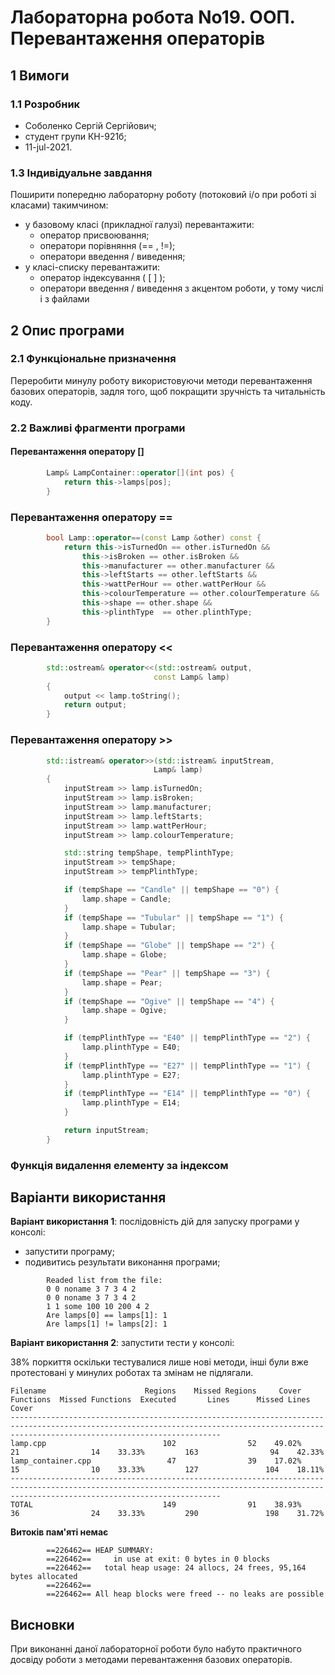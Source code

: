 # Лабораторна робота No19. ООП. Перевантаження операторів

## 1 Вимоги

### 1.1 Розробник

* Соболенко Cергій Сергійович;
* студент групи КН-921б;
* 11-jul-2021.

### 1.3 Індивідуальне завдання

Поширити попередню лабораторну роботу (потоковий i/o при роботі зі класами) такимчином:
- у базовому класі (прикладної галузі) перевантажити:
    - оператор присвоювання;
    - оператори порівняння (== , !=);
    - оператори введення / виведення;
- у класі-списку перевантажити:
    - оператор індексування ( [ ] );
    - оператори введення / виведення з акцентом роботи, у тому числі і з файлами

## 2 Опис програми

### 2.1 Функціональне призначення

Переробити минулу роботу використовуючи методи перевантаження базових операторів, задля того, щоб покращити зручність та читальність коду.

### 2.2 Важливі фрагменти програми

#### Перевантаження оператору []

```c++
        Lamp& LampContainer::operator[](int pos) {
            return this->lamps[pos];
        }
```

### Перевантаження оператору ==

```c++
        bool Lamp::operator==(const Lamp &other) const {
            return this->isTurnedOn == other.isTurnedOn &&
                this->isBroken == other.isBroken &&
                this->manufacturer == other.manufacturer &&
                this->leftStarts == other.leftStarts &&
                this->wattPerHour == other.wattPerHour &&
                this->colourTemperature == other.colourTemperature &&
                this->shape == other.shape &&
                this->plinthType  == other.plinthType;
        }
```

### Перевантаження оператору <<

```c++
        std::ostream& operator<<(std::ostream& output,
                                const Lamp& lamp)
        {
            output << lamp.toString();
            return output;             
        }
```

### Перевантаження оператору >>

```c++
        std::istream& operator>>(std::istream& inputStream,
                                Lamp& lamp)
        {
            inputStream >> lamp.isTurnedOn;
            inputStream >> lamp.isBroken;
            inputStream >> lamp.manufacturer;
            inputStream >> lamp.leftStarts;
            inputStream >> lamp.wattPerHour;
            inputStream >> lamp.colourTemperature;

            std::string tempShape, tempPlinthType;
            inputStream >> tempShape;
            inputStream >> tempPlinthType;

            if (tempShape == "Candle" || tempShape == "0") {
                lamp.shape = Candle;
            }
            if (tempShape == "Tubular" || tempShape == "1") {
                lamp.shape = Tubular;
            }
            if (tempShape == "Globe" || tempShape == "2") {
                lamp.shape = Globe;
            }
            if (tempShape == "Pear" || tempShape == "3") {
                lamp.shape = Pear;
            }
            if (tempShape == "Ogive" || tempShape == "4") {
                lamp.shape = Ogive;
            }

            if (tempPlinthType == "E40" || tempPlinthType == "2") {
                lamp.plinthType = E40;
            }
            if (tempPlinthType == "E27" || tempPlinthType == "1") {
                lamp.plinthType = E27;
            }
            if (tempPlinthType == "E14" || tempPlinthType == "0") {
                lamp.plinthType = E14;
            }

            return inputStream;
        }
```
### Функція видалення елементу за індексом

## Варіанти використання

**Варіант використання 1**: послідовність дій для запуску програми у консолі:

- запустити програму;
- подивитись результати виконання програми;

```
        Readed list from the file: 
        0 0 noname 3 7 3 4 2
        0 0 noname 3 7 3 4 2
        1 1 some 100 10 200 4 2
        Are lamps[0] == lamps[1]: 1
        Are lamps[1] != lamps[2]: 1
```

**Варіант використання 2**: запустити тести у консолі:

38% поркиття оскільки тестувалися лише нові методи, інші були вже протестовані у минулих роботах та змінам не підлягали.

```
Filename                      Regions    Missed Regions     Cover   Functions  Missed Functions  Executed       Lines      Missed Lines     Cover
-------------------------------------------------------------------------------------------------------------------------------------------------------------------------------------------
lamp.cpp                          102                52    49.02%          21                14    33.33%         163                94    42.33%
lamp_container.cpp                 47                39    17.02%          15                10    33.33%         127               104    18.11%
-------------------------------------------------------------------------------------------------------------------------------------------------------------------------------------------
TOTAL                             149                91    38.93%          36                24    33.33%         290               198    31.72%
```

**Витоків пам'яті немає**
```
        ==226462== HEAP SUMMARY:
        ==226462==     in use at exit: 0 bytes in 0 blocks
        ==226462==   total heap usage: 24 allocs, 24 frees, 95,164 bytes allocated
        ==226462== 
        ==226462== All heap blocks were freed -- no leaks are possible
```

## Висновки

При виконанні даної лабораторної роботи було набуто практичного досвіду роботи з методами перевантаження базових операторів.